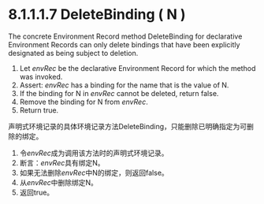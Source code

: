 # 8.1.1.1.7 DeleteBinding ( N )

The concrete Environment Record method DeleteBinding for declarative Environment Records can only delete bindings that have been explicitly designated as being subject to deletion.

1. Let *envRec* be the declarative Environment Record for which the method was invoked.
2. Assert: *envRec* has a binding for the name that is the value of N.
3. If the binding for N in *envRec* cannot be deleted, return false.
4. Remove the binding for N from *envRec*.
5. Return true.

声明式环境记录的具体环境记录方法DeleteBinding，只能删除已明确指定为可删除的绑定。

1. 令*envRec*成为调用该方法时的声明式环境记录。
2. 断言：*envRec*具有绑定N。
3. 如果无法删除*envRec*中N的绑定，则返回false。
4. 从*envRec*中删除绑定N。
5. 返回true。
